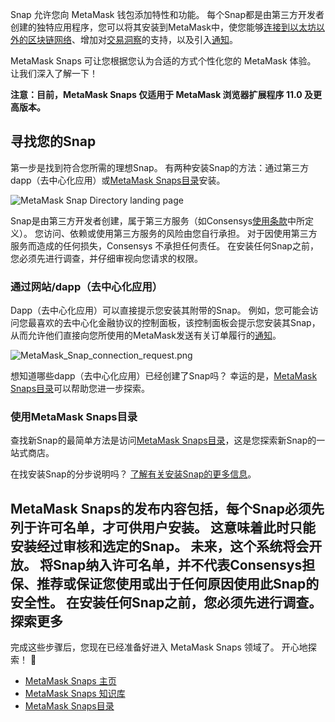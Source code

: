 Snap 允许您向 MetaMask 钱包添加特性和功能。 每个Snap都是由第三方开发者创建的独特应用程序，您可以将其安装到MetaMask中，使您能够[连接到以太坊以外的区块链网络](https://support.metamask.io/hc/en-us/articles/18376977618843)、增加对[交易洞察](https://support.metamask.io/hc/en-us/articles/18377011111579)的支持，以及引入[通知](https://support.metamask.io/hc/en-us/articles/18376956006171)。


MetaMask Snaps 可让您根据您认为合适的方式个性化您的 MetaMask 体验。 让我们深入了解一下！


**注意：目前，MetaMask Snaps 仅适用于 MetaMask 浏览器扩展程序 11.0 及更高版本。**


寻找您的Snap
--------


第一步是找到符合您所需的理想Snap。 有两种安装Snap的方法：通过第三方dapp（去中心化应用）或[MetaMask Snaps目录](https://snaps.metamask.io/?utm_source=metamaskSupport&utm_medium=knowledge-base&utm_campaign=2023_Sep_snaps-launch_content_gettingStarted)安装。


![MetaMask Snap Directory landing page](https://support.metamask.io/hc/article_attachments/18704462148251)



Snap是由第三方开发者创建，属于第三方服务（如Consensys[使用条款](https://consensys.io/terms-of-use/)中所定义）。 您访问、依赖或使用第三方服务的风险由您自行承担。 对于因使用第三方服务而造成的任何损失，Consensys 不承担任何责任。 在安装任何Snap之前，您必须先进行调查，并仔细审视向您请求的权限。



### 通过网站/dapp（去中心化应用）


Dapp（去中心化应用）可以直接提示您安装其附带的Snap。 例如，您可能会访问您最喜欢的去中心化金融协议的控制面板，该控制面板会提示您安装其Snap，从而允许他们直接向您所使用的MetaMask发送有关订单履行的[通知](https://support.metamask.io/hc/en-us/articles/18376956006171)。


![MetaMask_Snap_connection_request.png](https://support.metamask.io/hc/article_attachments/18408299342747)


想知道哪些dapp（去中心化应用）已经创建了Snap吗？ 幸运的是，[MetaMask Snaps目录](https://snaps.metamask.io/?utm_source=metamaskSupport&utm_medium=knowledge-base&utm_campaign=2023_Sep_snaps-launch_content_gettingStarted)可以帮助您进一步探索。


### 使用MetaMask Snaps目录


查找新Snap的最简单方法是访问[MetaMask Snaps目录](https://snaps.metamask.io/?utm_source=metamaskSupport&utm_medium=knowledge-base&utm_campaign=2023_Sep_snaps-launch_content_gettingStarted)，这是您探索新Snap的一站式商店。


在找安装Snap的分步说明吗？ [了解有关安装Snap的更多信息](https://support.metamask.io/hc/en-us/articles/18377109938459)。


MetaMask Snaps的发布内容包括，每个Snap必须先列于许可名单，才可供用户安装。 这意味着此时只能安装经过审核和选定的Snap。 未来，这个系统将会开放。 将Snap纳入许可名单，并不代表Consensys担保、推荐或保证您使用或出于任何原因使用此Snap的安全性。 在安装任何Snap之前，您必须先进行调查。
探索更多
----


完成这些步骤后，您现在已经准备好进入 MetaMask Snaps 领域了。 开心地探索！ 🚀


* [MetaMask Snaps 主页](http://metamask.io/snaps?utm_source=metamaskSupport&utm_medium=knowledge-base&utm_campaign=2023_Sep_snaps-launch_content_gettingStarted)
* [MetaMask Snaps 知识库](https://support.metamask.io/hc/en-us/sections/18157513444635-MetaMask-Snaps)
* [MetaMask Snaps目录](https://snaps.metamask.io/?utm_source=metamaskSupport&utm_medium=knowledge-base&utm_campaign=2023_Sep_snaps-launch_content_gettingStarted)
